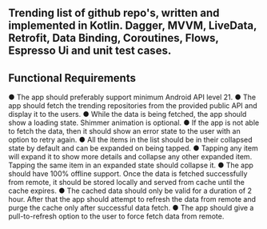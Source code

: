 ## Trending list of github repo's, written and implemented in Kotlin. Dagger, MVVM, LiveData, Retrofit, Data Binding, Coroutines, Flows, Espresso Ui and unit test cases.

## Functional Requirements
● The app should preferably support minimum Android API level 21.
● The app should fetch the trending repositories from the provided public API and display it to the
users.
● While the data is being fetched, the app should show a loading state. Shimmer animation is
optional.
● If the app is not able to fetch the data, then it should show an error state to the user with an
option to retry again.
● All the items in the list should be in their collapsed state by default and can be expanded on
being tapped.
● Tapping any item will expand it to show more details and collapse any other expanded item.
Tapping the same item in an expanded state should collapse it.
● The app should have 100% offline support. Once the data is fetched successfully from remote, it
should be stored locally and served from cache until the cache expires.
● The cached data should only be valid for a duration of 2 hour. After that the app should attempt
to refresh the data from remote and purge the cache only after successful data fetch.
● The app should give a pull-to-refresh option to the user to force fetch data from remote.

